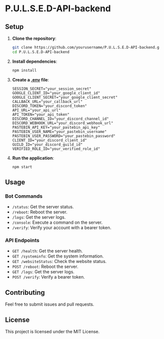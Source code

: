 # P.U.L.S.E.D-API-backend

## Setup

1. **Clone the repository**:
    ```sh
    git clone https://github.com/yourusername/P.U.L.S.E.D-API-backend.git
    cd P.U.L.S.E.D-API-backend
    ```

2. **Install dependencies**:
    ```sh
    npm install
    ```

3. **Create a [.env](http://_vscodecontentref_/2) file**:
    ```properties
    SESSION_SECRET="your_session_secret"
    GOOGLE_CLIENT_ID="your_google_client_id"
    GOOGLE_CLIENT_SECRET="your_google_client_secret"
    CALLBACK_URL="your_callback_url"
    DISCORD_TOKEN="your_discord_token"
    API_URL="your_api_url"
    API_TOKEN="your_api_token"
    DISCORD_CHANNEL_ID="your_discord_channel_id"
    DISCORD_WEBHOOK_URL="your_discord_webhook_url"
    PASTEBIN_API_KEY="your_pastebin_api_key"
    PASTEBIN_USER_NAME="your_pastebin_username"
    PASTEBIN_USER_PASSWORD="your_pastebin_password"
    CLIENT_ID="your_discord_client_id"
    GUILD_ID="your_discord_guild_id"
    VERIFIED_ROLE_ID="your_verified_role_id"
    ```

4. **Run the application**:
    ```sh
    npm start
    ```

## Usage

### Bot Commands

- `/status`: Get the server status.
- `/reboot`: Reboot the server.
- `/logs`: Get the server logs.
- `/console`: Execute a command on the server.
- `/verify`: Verify your account with a bearer token.

### API Endpoints

- `GET /health`: Get the server health.
- `GET /systeminfo`: Get the system information.
- `GET /websiteStatus`: Check the website status.
- `POST /reboot`: Reboot the server.
- `GET /logs`: Get the server logs.
- `POST /verify`: Verify a bearer token.

## Contributing

Feel free to submit issues and pull requests.

## License

This project is licensed under the MIT License.